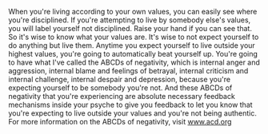  When you're living according to your own values, you can easily see where you're disciplined. If you're attempting to live by somebody else's values, you will label yourself not disciplined. Raise your hand if you can see that. So it's wise to know what your values are. It's wise to not expect yourself to do anything but live them. Anytime you expect yourself to live outside your highest values, you're going to automatically beat yourself up. You're going to have what I've called the ABCDs of negativity, which is internal anger and aggression, internal blame and feelings of betrayal, internal criticism and internal challenge, internal despair and depression, because you're expecting yourself to be somebody you're not. And these ABCDs of negativity that you're experiencing are absolute necessary feedback mechanisms inside your psyche to give you feedback to let you know that you're expecting to live outside your values and you're not being authentic. For more information on the ABCDs of negativity, visit www.acd.org